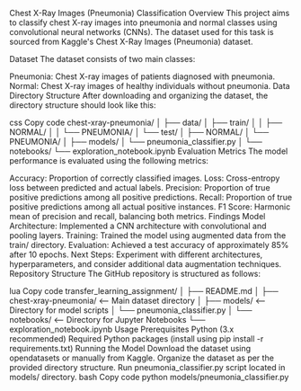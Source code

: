 Chest X-Ray Images (Pneumonia) Classification
Overview
This project aims to classify chest X-ray images into pneumonia and normal classes using convolutional neural networks (CNNs). The dataset used for this task is sourced from Kaggle's Chest X-Ray Images (Pneumonia) dataset.

Dataset
The dataset consists of two main classes:

Pneumonia: Chest X-ray images of patients diagnosed with pneumonia.
Normal: Chest X-ray images of healthy individuals without pneumonia.
Data Directory Structure
After downloading and organizing the dataset, the directory structure should look like this:

css
Copy code
chest-xray-pneumonia/
│
├── data/
│   ├── train/
│   │   ├── NORMAL/
│   │   └── PNEUMONIA/
│   └── test/
│       ├── NORMAL/
│       └── PNEUMONIA/
│
├── models/
│   └── pneumonia_classifier.py
│
└── notebooks/
    └── exploration_notebook.ipynb
Evaluation Metrics
The model performance is evaluated using the following metrics:

Accuracy: Proportion of correctly classified images.
Loss: Cross-entropy loss between predicted and actual labels.
Precision: Proportion of true positive predictions among all positive predictions.
Recall: Proportion of true positive predictions among all actual positive instances.
F1 Score: Harmonic mean of precision and recall, balancing both metrics.
Findings
Model Architecture: Implemented a CNN architecture with convolutional and pooling layers.
Training: Trained the model using augmented data from the train/ directory.
Evaluation: Achieved a test accuracy of approximately 85% after 10 epochs.
Next Steps: Experiment with different architectures, hyperparameters, and consider additional data augmentation techniques.
Repository Structure
The GitHub repository is structured as follows:

lua
Copy code
transfer_learning_assignment/
│
├── README.md
│
├── chest-xray-pneumonia/   <-- Main dataset directory
│
├── models/                 <-- Directory for model scripts
│   └── pneumonia_classifier.py
│
└── notebooks/              <-- Directory for Jupyter Notebooks
    └── exploration_notebook.ipynb
Usage
Prerequisites
Python (3.x recommended)
Required Python packages (install using pip install -r requirements.txt)
Running the Model
Download the dataset using opendatasets or manually from Kaggle.
Organize the dataset as per the provided directory structure.
Run pneumonia_classifier.py script located in models/ directory.
bash
Copy code
python models/pneumonia_classifier.py